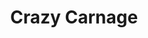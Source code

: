 ---
layout: other-video
permalink: /crazy-carnage
title: Crazy Carnage
video_number: 33
release_date: 1996-01-01
description: 
cast: 
video_id: 
bitchute_id: 
archive_id: 
video_available: false
medium: live action
old_cm_description: |
  The killer character from "Mighty Joe Rampage" was so funny that we had to make another sequel. It begins with him escaping from a mental institution screaming his head off. Then, he goes back home, drinks his potion and goes even crazier. Just like the first movie, a second part was added. This is when another killer is introduced who wants to steal his beloved potion. The movie stopped here, because everybody was complaining about how cold the weather was. My favorite part was when Joe climbs up a chimney and then falls off!
james_old_star_rating: 2
james_old_number_rating: 4
---
